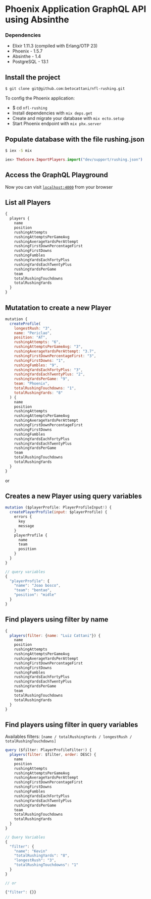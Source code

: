 # Phoenix Application GraphQL API using Absinthe

### Dependencies
- Elixir 1.11.3 (compiled with Erlang/OTP 23)
- Phoenix - 1.5.7
- Absinthe - 1.4
- PostgreSQL - 13.1

## Install the project
```bash
$ git clone git@github.com:betocattani/nfl-rushing.git
```

To config the Phoenix application:
  * $ cd `nfl-rushing`
  * Install dependencies with `mix deps.get`
  * Create and migrate your database with `mix ecto.setup`
  * Start Phoenix endpoint with `mix phx.server`

## Populate database with the file rushing.json
```bash
$ iex -S mix
```

```elixir
iex> TheScore.ImportPlayers.import("dev/support/rushing.json")
```
## Access the GraphQL Playground
Now you can visit [`localhost:4000`](http://localhost:4000/graphiql) from your browser

## List all Players
```javascript
{
  players {
    name
    position
    rushingAttempts
    rushingAttemptsPerGameAvg
    rushingAverageYardsPerAttempt
    rushingFirstDownPercentageFirst
    rushingFirstDowns
    rushingFumbles
    rushingYardsEachFortyPlus
    rushingYardsEachTwentyPlus
    rushingYardsPerGame
    team
    totalRushingTouchdowns
    totalRushingYards
  }
}
```

## Mutatation to create a new Player
```javascript
mutation {
  createProfile(
    longestRush: "3",
    name: "Periclao",
    position: "AT",
    rushingAttempts: "6",
    rushingAttemptsPerGameAvg: "3",
    rushingAverageYardsPerAttempt: "3.7",
    rushingFirstDownPercentageFirst: "3",
    rushingFirstDowns: "1",
    rushingFumbles: "9",
    rushingYardsEachFortyPlus: "3",
    rushingYardsEachTwentyPlus: "2",
    rushingYardsPerGame: "9",
    team: "Phoenix",
    totalRushingTouchdowns: "1",
    totalRushingYards: "8"
  ) {
    name
    position
    rushingAttempts
    rushingAttemptsPerGameAvg
    rushingAverageYardsPerAttempt
    rushingFirstDownPercentageFirst
    rushingFirstDowns
    rushingFumbles
    rushingYardsEachFortyPlus
    rushingYardsEachTwentyPlus
    rushingYardsPerGame
    team
    totalRushingTouchdowns
    totalRushingYards
  }
}
```

or 

## Creates a new Player using query variables
```javascript
mutation ($playerProfile: PlayerProfileInput!) {
  createPlayerProfile(input: $playerProfile) {
    errors {
      key
      message
    }
    playerProfile {
      name
      team
      position
    }
  }
}

// query variables
{
  "playerProfile": {
    "name": "Joao bosco",
    "team": "bentao",
    "position": "midle"
  }
}
```

## Find players using filter by name
```javascript
{
  players(filter: {name: "Luiz Cattani"}) {
    name
    position
    rushingAttempts
    rushingAttemptsPerGameAvg
    rushingAverageYardsPerAttempt
    rushingFirstDownPercentageFirst
    rushingFirstDowns
    rushingFumbles
    rushingYardsEachFortyPlus
    rushingYardsEachTwentyPlus
    rushingYardsPerGame
    team
    totalRushingTouchdowns
    totalRushingYards
  }
}
```

## Find players using filter in query variables

Availables filters: `[name / totalRushingYards / longestRush / totalRushingTouchdowns]`
```javascript
query ($filter: PlayerProfileFilter!) {
  players(filter: $filter, order: DESC) {
    name
    position
    rushingAttempts
    rushingAttemptsPerGameAvg
    rushingAverageYardsPerAttempt
    rushingFirstDownPercentageFirst
    rushingFirstDowns
    rushingFumbles
    rushingYardsEachFortyPlus
    rushingYardsEachTwentyPlus
    rushingYardsPerGame
    team
    totalRushingTouchdowns
    totalRushingYards
  }
}

// Query Variables
{
  "filter": {
    "name": "Kevin"
    "totalRushingYards": "8",
    "longestRush": "3",
    "totalRushingTouchdowns": "1"
  }
}

// or

{"filter": {}}
```
